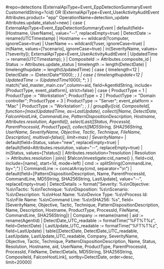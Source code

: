 #repo=detections (ExternalApiType=Event_EppDetectionSummaryEvent CustomerIdString=?cid) OR (ExternalApiType=Event_UserActivityAuditEvent Attributes.product= "epp" OperationName=detection_update Attributes.update_status!=new)
| case {
    ExternalApiType=Event_EppDetectionSummaryEvent
        | default(field=[Hostname, UserName], value="--", replaceEmpty=true)
        | DetectDate := rename(UTCTimestamp)
        | Hostname =~ wildcard(?computer, ignoreCase=true)
        | UserName =~ wildcard(?user, ignoreCase=true)
        | in(Name, values=[?scenario], ignoreCase=true)
        | in(SeverityName, values=[?severity]);
    ExternalApiType=Event_UserActivityAuditEvent
        | UpdatedTime := rename(UTCTimestamp);
}
| CompositeId := Attributes.composite_id
| Status := Attributes.update_status
| timelength := length(DetectDate)
| timelengthupdate := length(UpdatedTime)
| case {
  timelength<12
  | DetectDate := (DetectDate*1000);
  *;
}
| case {
  timelengthupdate<12
  | UpdatedTime := (UpdatedTime*1000);
  *;
}
| match("aid_master_main.csv",column=aid, field=AgentIdString, include=[ProductType, event_platform], strict=false)
| case {
    ProductType = 1
        | ProductType := "Workstation";
    ProductType = 2
        | ProductType := "Domain controller";
    ProductType = 3
        | ProductType := "Server";
    event_platform = "Mac"
        | ProductType := "Workstation";
    *;
}
| groupBy([cid, CompositeId], function=[max(UpdatedTime, as=LastUpdate), collect([Name, DetectDate, FalconHostLink, CommandLine, PatternDispositionDescription, Hostname, Attributes.resolution, AgentId]), selectLast([Status, ProcessId, ParentProcessId, ProductType]), collect([MD5String, SHA256String, UserName, SeverityName, Objective, Tactic, Technique, FileName, Description], multival=false)], limit=max)
| SeverityName=*
| default(field=Status, value="new", replaceEmpty=true)
| default(field=Attributes.resolution, value="--", replaceEmpty=true) 
| in(Status, values=[?status])
| Attributes.resolution=?resolution
| Resolution := Attributes.resolution
| join({
    $falcon/investigate:cid_name()
}, field=cid, include=[name], start=1d, mode=left)
| cmd := splitString(CommandLine, by=";")
| CommandLine := concatArray(cmd, separator="\n")
| default(field=[PatternDispositionDescription, Name, ParentProcessId, CommandLine, MD5String, SHA256String, LastUpdate], value="--", replaceEmpty=true)
| DetectDetails := format("Severity: %s\nObjective: %s\nTactic: %s\nTechnique: %s\nDisposition: %s\nScenario: %s\nDescription: %s\nHost Name: %s\nDevice Type: %s\nProcess Id: %s\nFile Name: %s\nCommand Line: %s\nSHA256: %s", field=[SeverityName, Objective, Tactic, Technique, PatternDispositionDescription, Name, Description, Hostname, ProductType, ProcessId, FileName, CommandLine, SHA256String])
| Company := rename(name)
| aid := rename(AgentId)
| DetectDate_UTC_readable := formatTime("%FT%T%z", field=DetectDate)
| LastUpdate_UTC_readable := formatTime("%FT%T%z", field=LastUpdate)
| table([DetectDate, DetectDate_UTC_readable, LastUpdate, LastUpdate_UTC_readable,  Company, SeverityName, Objective, Tactic, Technique, PatternDispositionDescription, Name, Status, Resolution, Hostname, aid, UserName, ProductType, ParentProcessId, ProcessId, FileName, DetectDetails, MD5String, SHA256String, CompositeId, FalconHostLink], sortby=DetectDate, order=desc, limit=20000)
